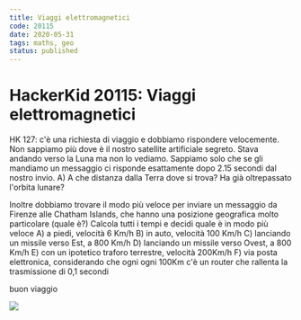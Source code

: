 ```yaml
---
title: Viaggi elettromagnetici
code: 20115
date: 2020-05-31
tags: maths, geo
status: published
---
```

# HackerKid 20115: Viaggi elettromagnetici

HK 127: c'è una richiesta di viaggio e dobbiamo rispondere velocemente.
Non sappiamo più dove è il nostro satellite artificiale segreto. Stava andando verso la Luna ma non lo vediamo. Sappiamo solo che se gli mandiamo un messaggio ci risponde esattamente dopo 2.15 secondi dal nostro invio.
A) A che distanza dalla Terra dove si trova? Ha già oltrepassato l'orbita lunare?

Inoltre dobbiamo trovare il modo più veloce per inviare un messaggio da Firenze alle Chatham Islands, che hanno una posizione geografica molto particolare (quale è?)
Calcola tutti i tempi e decidi quale è in modo più veloce
A) a piedi, velocità 6 Km/h 
B) in auto, velocità 100 Km/h
C) lanciando un missile verso Est, a 800 Km/h
D) lanciando un missile verso Ovest, a 800 Km/h
E) con un ipotetico traforo terrestre, velocità 200Km/h
F) via posta elettronica, considerando che ogni ogni 100Km c'è un router che rallenta la trasmissione di 0,1 secondi

buon viaggio

![](velocita.jpg)
